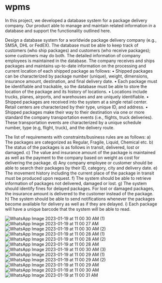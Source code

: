 # wpms

In this project, we developed a database system for a package delivery company. Our product able to manage and maintain related information in a database and support 
the functionality outlined here.

Design a database system for a worldwide package delivery company (e.g., SMSA, DHL or 
FedEX). The database must be able to keep track of customers (who ship packages) and customers 
(who receive packages); some customers may do both. The detailed information of company 
employees is maintained in the database.
The company receives and ships packages and maintains up-to-date information on the processing 
and current location of each shipped package as follows:
• Shipped packages can be characterized by package number (unique), weight, dimensions, 
insurance amount, destination, and final delivery date. 
• Each package must be identifiable and trackable, so the database must be able to store the 
location of the package and its history of locations. 
• Locations include trucks, planes, airports, and warehouses and are uniquely identifiable. 
• Shipped packages are received into the system at a single retail center. Retail centers are 
characterized by their type, unique ID, and address. 
• Shipped packages make their way to their destination via one or more standard the 
company transportation events (i.e., flights, truck deliveries). These transportation events
are characterized by a unique schedule number, type (e.g, flight, truck), and the delivery
route.

The list of requirements with constraints/business rules are as follows:
a) The packages are categorized as Regular, Fragile, Liquid, Chemical etc. 
b) The status of the packages is as follows in transit, delivered, lost or damaged.
c) The value and insurance amount of the package is maintained as well as the payment to 
the company based on weight as cost for delivering the package.
d) Any company employee or customer should be able to search their packages by their ID, 
category, city and delivery date.
e) The movement history including the current place of the package in transit must be 
produced upon request. 
f) The system should be able to retrieve information of packages not delivered, damaged or 
lost.
g) The system should identify fines for delayed packages. For lost or damaged packages, the 
insurance amount is delivered to the customer instead of the package.
h) The system should be able to send notifications whenever the packages become available
for delivery as well as if they are delayed. 
i) Each package will have a unique barcode that the system will be able to read. 


![WhatsApp Image 2023-01-19 at 11 00 30 AM (1)](https://user-images.githubusercontent.com/63208501/213922832-e2bcab60-7334-4f8a-8499-0819ef14e03a.jpeg)
![WhatsApp Image 2023-01-19 at 11 00 27 AM](https://user-images.githubusercontent.com/63208501/213922834-ce759342-b79b-410e-948c-36d077ff9afe.jpeg)
![WhatsApp Image 2023-01-19 at 11 00 30 AM (2)](https://user-images.githubusercontent.com/63208501/213922835-a8af5de5-6e9b-4723-8cc5-cb92221b4060.jpeg)
![WhatsApp Image 2023-01-19 at 11 00 28 AM (1)](https://user-images.githubusercontent.com/63208501/213922836-d4d70391-f8a8-44af-8f4f-e21b8c1b440c.jpeg)
![WhatsApp Image 2023-01-19 at 11 00 28 AM (2)](https://user-images.githubusercontent.com/63208501/213922838-fe3b2981-a31c-4ee6-bc22-2a73c77978e0.jpeg)
![WhatsApp Image 2023-01-19 at 11 00 28 AM](https://user-images.githubusercontent.com/63208501/213922840-cd4ef6a3-2bf7-4cf7-9941-2268716abcef.jpeg)
![WhatsApp Image 2023-01-19 at 11 00 30 AM (3)](https://user-images.githubusercontent.com/63208501/213922841-46b33609-e4e8-4f2c-8b53-104d9d618cba.jpeg)
![WhatsApp Image 2023-01-19 at 11 00 29 AM (1)](https://user-images.githubusercontent.com/63208501/213922843-b948dc45-d12c-4364-898a-d45e07e57135.jpeg)
![WhatsApp Image 2023-01-19 at 11 00 29 AM (2)](https://user-images.githubusercontent.com/63208501/213922845-8624c2b6-fa33-471a-bc07-969191eebc6a.jpeg)
![WhatsApp Image 2023-01-19 at 11 00 29 AM](https://user-images.githubusercontent.com/63208501/213922847-f7da3d7b-59e9-45a5-9679-70ecfcd8983a.jpeg)
![WhatsApp Image 2023-01-19 at 11 00 30 AM](https://user-images.githubusercontent.com/63208501/213922849-8ef13437-4d90-408a-9114-228fc242255e.jpeg)
![WhatsApp Image 2023-01-19 at 11 00 31 AM](https://user-images.githubusercontent.com/63208501/213922857-5a8386f0-f9fe-4a90-bf78-a9c97135d14d.jpeg)
